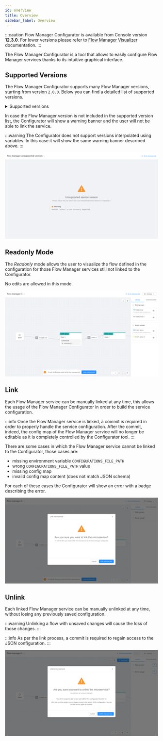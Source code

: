 ```yaml
---
id: overview
title: Overview
sidebar_label: Overview
---
```


:::caution
Flow Manager Configurator is available from Console version **12.3.0**. For lower versions please refer to [Flow Manager Visualizer](/development_suite/api-console/api-design/flow-manager-visualizer.md) documentation.
:::

The Flow Manager Configurator is a tool that allows to easily configure Flow Manager services thanks to its intuitive graphical interface.

## Supported Versions

The Flow Manager Configurator supports many Flow Manager versions, starting from version `2.0.0`.
Below you can find a detailed list of supported versions.

<details>
  <summary>Supported versions</summary>
  <ul>
    <li>2.0.0</li>
    <li>2.0.1</li>
    <li>2.0.2</li>
    <li>2.1.0</li>
    <li>2.1.1</li>
    <li>2.1.2</li>
    <li>2.1.3</li>
    <li>2.2.0</li>
    <li>2.3.0</li>
    <li>2.3.1</li>
    <li>2.4.0</li>
    <li>2.4.1</li>
    <li>2.4.2</li>
    <li>2.5.0</li>
    <li>2.5.1</li>
    <li>2.6.0</li>
    <li>2.6.1</li>
    <li>2.6.2</li>
    <li>2.6.3</li>
  </ul>
</details>

In case the Flow Manager version is not included in the supported version list, the Configurator will show a warning banner and the user will not be able to link the service.

:::warning
The Configurator does not support versions interpolated using variables. In this case it will show the same warning banner described above.
:::

![Unsupported Version](img/unsupported-version.png)

## Readonly Mode

The *Readonly* mode allows the user to visualize the flow defined in the configuration for those Flow Manager services still not linked to the Configurator.

No edits are allowed in this mode.

![Readonly Mode](img/readonly-mode.png)

## Link

Each Flow Manager service can be manually linked at any time, this allows the usage of the Flow Manager Configurator in order to build the service configuration.

:::info
Once the Flow Manager service is linked, a commit is required in order to properly handle the service configuration. After the commit, indeed, the config map of the Flow Manager service will no longer be editable as it is completely controlled by the Configurator tool.
:::

There are some cases in which the Flow Manager service cannot be linked to the Configurator, those cases are:
- missing environment variable `CONFIGURATIONS_FILE_PATH`
- wrong `CONFIGURATIONS_FILE_PATH` value
- missing config map
- invalid config map content (does not match JSON schema)

For each of these cases the Configurator will show an error with a badge describing the error.

![Link Service](img/link-service.png)

## Unlink

Each linked Flow Manager service can be manually unlinked at any time, without losing any previously saved configuration.

:::warning
Unlinking a flow with unsaved changes will cause the loss of those changes.
:::

:::info
As per the link process, a commit is required to regain access to the JSON configuration.
:::

![Unlink Service](img/unlink-service.png)
